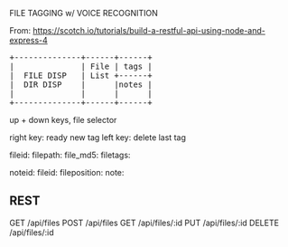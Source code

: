 FILE TAGGING w/ VOICE RECOGNITION

From: 
https://scotch.io/tutorials/build-a-restful-api-using-node-and-express-4

<pre>
+--------------+------+------+
|              | File | tags |
|  FILE DISP   | List +------+
|  DIR DISP    |      |notes |
|              |      |      |
+--------------+------+------+
</pre>

up + down keys, file selector

right key: ready new tag
left key: delete last tag

fileid:
filepath:
file_md5:
filetags:

noteid:
fileid:
fileposition:
note:

REST
----

GET    /api/files
POST   /api/files
GET    /api/files/:id
PUT    /api/files/:id
DELETE /api/files/:id
